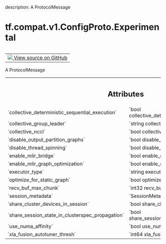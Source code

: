 description: A ProtocolMessage

<div itemscope itemtype="http://developers.google.com/ReferenceObject">
<meta itemprop="name" content="tf.compat.v1.ConfigProto.Experimental" />
<meta itemprop="path" content="Stable" />
</div>

# tf.compat.v1.ConfigProto.Experimental

<!-- Insert buttons and diff -->

<table class="tfo-notebook-buttons tfo-api nocontent" align="left">
<td>
  <a target="_blank" href="https://github.com/tensorflow/tensorflow/blob/r2.3/tensorflow/core/protobuf/config.proto">
    <img src="https://www.tensorflow.org/images/GitHub-Mark-32px.png" />
    View source on GitHub
  </a>
</td>
</table>



A ProtocolMessage

<!-- Placeholder for "Used in" -->




<!-- Tabular view -->
 <table class="responsive fixed orange">
<colgroup><col width="214px"><col></colgroup>
<tr><th colspan="2"><h2 class="add-link">Attributes</h2></th></tr>

<tr>
<td>
`collective_deterministic_sequential_execution`
</td>
<td>
`bool collective_deterministic_sequential_execution`
</td>
</tr><tr>
<td>
`collective_group_leader`
</td>
<td>
`string collective_group_leader`
</td>
</tr><tr>
<td>
`collective_nccl`
</td>
<td>
`bool collective_nccl`
</td>
</tr><tr>
<td>
`disable_output_partition_graphs`
</td>
<td>
`bool disable_output_partition_graphs`
</td>
</tr><tr>
<td>
`disable_thread_spinning`
</td>
<td>
`bool disable_thread_spinning`
</td>
</tr><tr>
<td>
`enable_mlir_bridge`
</td>
<td>
`bool enable_mlir_bridge`
</td>
</tr><tr>
<td>
`enable_mlir_graph_optimization`
</td>
<td>
`bool enable_mlir_graph_optimization`
</td>
</tr><tr>
<td>
`executor_type`
</td>
<td>
`string executor_type`
</td>
</tr><tr>
<td>
`optimize_for_static_graph`
</td>
<td>
`bool optimize_for_static_graph`
</td>
</tr><tr>
<td>
`recv_buf_max_chunk`
</td>
<td>
`int32 recv_buf_max_chunk`
</td>
</tr><tr>
<td>
`session_metadata`
</td>
<td>
`SessionMetadata session_metadata`
</td>
</tr><tr>
<td>
`share_cluster_devices_in_session`
</td>
<td>
`bool share_cluster_devices_in_session`
</td>
</tr><tr>
<td>
`share_session_state_in_clusterspec_propagation`
</td>
<td>
`bool share_session_state_in_clusterspec_propagation`
</td>
</tr><tr>
<td>
`use_numa_affinity`
</td>
<td>
`bool use_numa_affinity`
</td>
</tr><tr>
<td>
`xla_fusion_autotuner_thresh`
</td>
<td>
`int64 xla_fusion_autotuner_thresh`
</td>
</tr>
</table>



